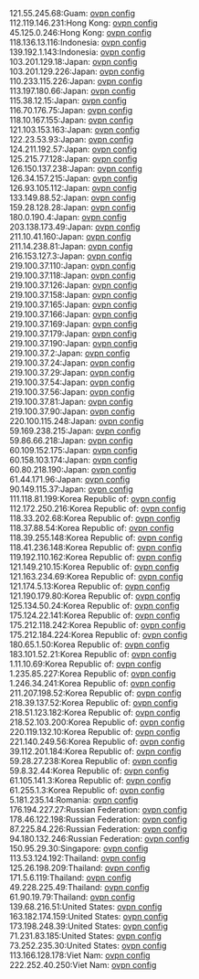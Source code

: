 121.55.245.68:Guam: [ovpn config](vpn/121_55_245_68.ovpn)  
112.119.146.231:Hong Kong: [ovpn config](vpn/112_119_146_231.ovpn)  
45.125.0.246:Hong Kong: [ovpn config](vpn/45_125_0_246.ovpn)  
118.136.13.116:Indonesia: [ovpn config](vpn/118_136_13_116.ovpn)  
139.192.1.143:Indonesia: [ovpn config](vpn/139_192_1_143.ovpn)  
103.201.129.18:Japan: [ovpn config](vpn/103_201_129_18.ovpn)  
103.201.129.226:Japan: [ovpn config](vpn/103_201_129_226.ovpn)  
110.233.115.226:Japan: [ovpn config](vpn/110_233_115_226.ovpn)  
113.197.180.66:Japan: [ovpn config](vpn/113_197_180_66.ovpn)  
115.38.12.15:Japan: [ovpn config](vpn/115_38_12_15.ovpn)  
116.70.176.75:Japan: [ovpn config](vpn/116_70_176_75.ovpn)  
118.10.167.155:Japan: [ovpn config](vpn/118_10_167_155.ovpn)  
121.103.153.163:Japan: [ovpn config](vpn/121_103_153_163.ovpn)  
122.23.53.93:Japan: [ovpn config](vpn/122_23_53_93.ovpn)  
124.211.192.57:Japan: [ovpn config](vpn/124_211_192_57.ovpn)  
125.215.77.128:Japan: [ovpn config](vpn/125_215_77_128.ovpn)  
126.150.137.238:Japan: [ovpn config](vpn/126_150_137_238.ovpn)  
126.34.157.215:Japan: [ovpn config](vpn/126_34_157_215.ovpn)  
126.93.105.112:Japan: [ovpn config](vpn/126_93_105_112.ovpn)  
133.149.88.52:Japan: [ovpn config](vpn/133_149_88_52.ovpn)  
159.28.128.28:Japan: [ovpn config](vpn/159_28_128_28.ovpn)  
180.0.190.4:Japan: [ovpn config](vpn/180_0_190_4.ovpn)  
203.138.173.49:Japan: [ovpn config](vpn/203_138_173_49.ovpn)  
211.10.41.160:Japan: [ovpn config](vpn/211_10_41_160.ovpn)  
211.14.238.81:Japan: [ovpn config](vpn/211_14_238_81.ovpn)  
216.153.127.3:Japan: [ovpn config](vpn/216_153_127_3.ovpn)  
219.100.37.110:Japan: [ovpn config](vpn/219_100_37_110.ovpn)  
219.100.37.118:Japan: [ovpn config](vpn/219_100_37_118.ovpn)  
219.100.37.126:Japan: [ovpn config](vpn/219_100_37_126.ovpn)  
219.100.37.158:Japan: [ovpn config](vpn/219_100_37_158.ovpn)  
219.100.37.165:Japan: [ovpn config](vpn/219_100_37_165.ovpn)  
219.100.37.166:Japan: [ovpn config](vpn/219_100_37_166.ovpn)  
219.100.37.169:Japan: [ovpn config](vpn/219_100_37_169.ovpn)  
219.100.37.179:Japan: [ovpn config](vpn/219_100_37_179.ovpn)  
219.100.37.190:Japan: [ovpn config](vpn/219_100_37_190.ovpn)  
219.100.37.2:Japan: [ovpn config](vpn/219_100_37_2.ovpn)  
219.100.37.24:Japan: [ovpn config](vpn/219_100_37_24.ovpn)  
219.100.37.29:Japan: [ovpn config](vpn/219_100_37_29.ovpn)  
219.100.37.54:Japan: [ovpn config](vpn/219_100_37_54.ovpn)  
219.100.37.56:Japan: [ovpn config](vpn/219_100_37_56.ovpn)  
219.100.37.81:Japan: [ovpn config](vpn/219_100_37_81.ovpn)  
219.100.37.90:Japan: [ovpn config](vpn/219_100_37_90.ovpn)  
220.100.115.248:Japan: [ovpn config](vpn/220_100_115_248.ovpn)  
59.169.238.215:Japan: [ovpn config](vpn/59_169_238_215.ovpn)  
59.86.66.218:Japan: [ovpn config](vpn/59_86_66_218.ovpn)  
60.109.152.175:Japan: [ovpn config](vpn/60_109_152_175.ovpn)  
60.158.103.174:Japan: [ovpn config](vpn/60_158_103_174.ovpn)  
60.80.218.190:Japan: [ovpn config](vpn/60_80_218_190.ovpn)  
61.44.171.96:Japan: [ovpn config](vpn/61_44_171_96.ovpn)  
90.149.115.37:Japan: [ovpn config](vpn/90_149_115_37.ovpn)  
111.118.81.199:Korea Republic of: [ovpn config](vpn/111_118_81_199.ovpn)  
112.172.250.216:Korea Republic of: [ovpn config](vpn/112_172_250_216.ovpn)  
118.33.202.68:Korea Republic of: [ovpn config](vpn/118_33_202_68.ovpn)  
118.37.88.54:Korea Republic of: [ovpn config](vpn/118_37_88_54.ovpn)  
118.39.255.148:Korea Republic of: [ovpn config](vpn/118_39_255_148.ovpn)  
118.41.236.148:Korea Republic of: [ovpn config](vpn/118_41_236_148.ovpn)  
119.192.110.162:Korea Republic of: [ovpn config](vpn/119_192_110_162.ovpn)  
121.149.210.15:Korea Republic of: [ovpn config](vpn/121_149_210_15.ovpn)  
121.163.234.69:Korea Republic of: [ovpn config](vpn/121_163_234_69.ovpn)  
121.174.5.13:Korea Republic of: [ovpn config](vpn/121_174_5_13.ovpn)  
121.190.179.80:Korea Republic of: [ovpn config](vpn/121_190_179_80.ovpn)  
125.134.50.24:Korea Republic of: [ovpn config](vpn/125_134_50_24.ovpn)  
175.124.22.141:Korea Republic of: [ovpn config](vpn/175_124_22_141.ovpn)  
175.212.118.242:Korea Republic of: [ovpn config](vpn/175_212_118_242.ovpn)  
175.212.184.224:Korea Republic of: [ovpn config](vpn/175_212_184_224.ovpn)  
180.65.1.50:Korea Republic of: [ovpn config](vpn/180_65_1_50.ovpn)  
183.101.52.21:Korea Republic of: [ovpn config](vpn/183_101_52_21.ovpn)  
1.11.10.69:Korea Republic of: [ovpn config](vpn/1_11_10_69.ovpn)  
1.235.85.227:Korea Republic of: [ovpn config](vpn/1_235_85_227.ovpn)  
1.246.34.241:Korea Republic of: [ovpn config](vpn/1_246_34_241.ovpn)  
211.207.198.52:Korea Republic of: [ovpn config](vpn/211_207_198_52.ovpn)  
218.39.137.52:Korea Republic of: [ovpn config](vpn/218_39_137_52.ovpn)  
218.51.123.182:Korea Republic of: [ovpn config](vpn/218_51_123_182.ovpn)  
218.52.103.200:Korea Republic of: [ovpn config](vpn/218_52_103_200.ovpn)  
220.119.132.10:Korea Republic of: [ovpn config](vpn/220_119_132_10.ovpn)  
221.140.249.56:Korea Republic of: [ovpn config](vpn/221_140_249_56.ovpn)  
39.112.201.184:Korea Republic of: [ovpn config](vpn/39_112_201_184.ovpn)  
59.28.27.238:Korea Republic of: [ovpn config](vpn/59_28_27_238.ovpn)  
59.8.32.44:Korea Republic of: [ovpn config](vpn/59_8_32_44.ovpn)  
61.105.141.3:Korea Republic of: [ovpn config](vpn/61_105_141_3.ovpn)  
61.255.1.3:Korea Republic of: [ovpn config](vpn/61_255_1_3.ovpn)  
5.181.235.14:Romania: [ovpn config](vpn/5_181_235_14.ovpn)  
176.194.227.27:Russian Federation: [ovpn config](vpn/176_194_227_27.ovpn)  
178.46.122.198:Russian Federation: [ovpn config](vpn/178_46_122_198.ovpn)  
87.225.84.226:Russian Federation: [ovpn config](vpn/87_225_84_226.ovpn)  
94.180.132.246:Russian Federation: [ovpn config](vpn/94_180_132_246.ovpn)  
150.95.29.30:Singapore: [ovpn config](vpn/150_95_29_30.ovpn)  
113.53.124.192:Thailand: [ovpn config](vpn/113_53_124_192.ovpn)  
125.26.198.209:Thailand: [ovpn config](vpn/125_26_198_209.ovpn)  
171.5.6.119:Thailand: [ovpn config](vpn/171_5_6_119.ovpn)  
49.228.225.49:Thailand: [ovpn config](vpn/49_228_225_49.ovpn)  
61.90.19.79:Thailand: [ovpn config](vpn/61_90_19_79.ovpn)  
139.68.216.51:United States: [ovpn config](vpn/139_68_216_51.ovpn)  
163.182.174.159:United States: [ovpn config](vpn/163_182_174_159.ovpn)  
173.198.248.39:United States: [ovpn config](vpn/173_198_248_39.ovpn)  
71.231.83.185:United States: [ovpn config](vpn/71_231_83_185.ovpn)  
73.252.235.30:United States: [ovpn config](vpn/73_252_235_30.ovpn)  
113.166.128.178:Viet Nam: [ovpn config](vpn/113_166_128_178.ovpn)  
222.252.40.250:Viet Nam: [ovpn config](vpn/222_252_40_250.ovpn)  

